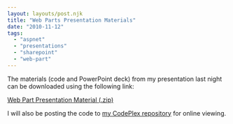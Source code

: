 ```yaml
---
layout: layouts/post.njk
title: "Web Parts Presentation Materials"
date: "2010-11-12"
tags: 
  - "aspnet"
  - "presentations"
  - "sharepoint"
  - "web-part"
---
```


The materials (code and PowerPoint deck) from my presentation last night can be downloaded using the following link:

[Web Part Presentation Material (.zip)](http://jeremyknight.codeplex.com/releases/view/55567 "T-SQL Padding Functions (v1.0)")

I will also be posting the code to [my CodePlex repository](http://jeremyknight.codeplex.com "Personal CodePlex site of Jeremy Knight") for online viewing.
